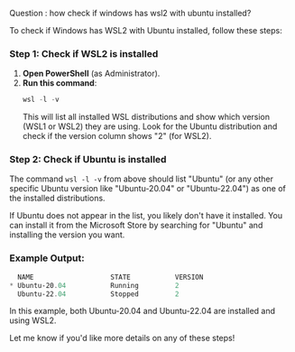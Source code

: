 Question : how check if windows has wsl2 with ubuntu installed?

To check if Windows has WSL2 with Ubuntu installed, follow these steps:

### Step 1: Check if WSL2 is installed
1. **Open PowerShell** (as Administrator).
2. **Run this command**:
   ```powershell
   wsl -l -v
   ```
   This will list all installed WSL distributions and show which version (WSL1 or WSL2) they are using. Look for the Ubuntu distribution and check if the version column shows "2" (for WSL2).

### Step 2: Check if Ubuntu is installed
The command `wsl -l -v` from above should list "Ubuntu" (or any other specific Ubuntu version like "Ubuntu-20.04" or "Ubuntu-22.04") as one of the installed distributions.

If Ubuntu does not appear in the list, you likely don't have it installed. You can install it from the Microsoft Store by searching for "Ubuntu" and installing the version you want.

### Example Output:
```powershell
  NAME                   STATE           VERSION
* Ubuntu-20.04           Running         2
  Ubuntu-22.04           Stopped         2
```

In this example, both Ubuntu-20.04 and Ubuntu-22.04 are installed and using WSL2.

Let me know if you'd like more details on any of these steps!
